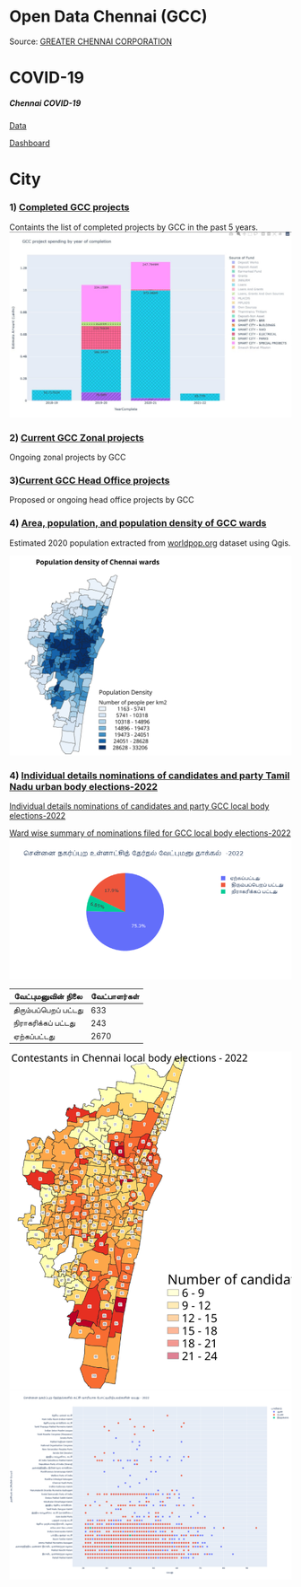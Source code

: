 # Open Data Chennai (GCC)

Source: [GREATER CHENNAI CORPORATION](https://chennaicorporation.gov.in/gcc/)

# COVID-19

##### Chennai COVID-19 
   [Data](https://github.com/elseasama/covid19chennai)
     
   [Dashboard](http://dash.cov19.in/goto/mbkCzVB7k)

# City
### 1) [Completed GCC projects](https://raw.githubusercontent.com/elseasama/OpenDataChennai/main/GCCProjectsCompleted.csv)
   Containts the list of completed projects by GCC in the past 5 years.
   ![Projects by source of Funds](https://raw.githubusercontent.com/elseasama/OpenDataChennai/main/img/projectsSourceOfFunds.jpg)
   
### 2) [Current GCC Zonal projects](https://github.com/elseasama/OpenDataChennai/blob/main/GCCProjectsCurrentZonal.csv)
  Ongoing zonal projects by GCC
### 3)[Current GCC Head Office projects](https://github.com/elseasama/OpenDataChennai/blob/main/GCCProjectsCurrentHeadOffice.csv)
  Proposed or ongoing head office projects by GCC
### 4) [Area, population, and population density of GCC wards](https://github.com/elseasama/OpenDataChennai/blob/main/WardAreaPopulation.csv)
  Estimated 2020 population extracted from [worldpop.org](https://www.worldpop.org/geodata/summary?id=6527) dataset using Qgis.


![Choropleth map of population density by wards in Chennai](https://raw.githubusercontent.com/elseasama/OpenDataChennai/dccb1134351ffcb94e14b93772cb4177e6a908d0/img/chnPopDenWard.svg)

### 4) [Individual details nominations of candidates and party Tamil Nadu urban body elections-2022](https://github.com/elseasama/OpenDataChennai/blob/main/tnUrbanBodyElectionCandidates.csv) 
   [Individual details nominations of candidates and party GCC local body elections-2022](https://github.com/elseasama/OpenDataChennai/blob/main/wardCouncillorNominations.csv) 
   
   [Ward wise summary of nominations filed for GCC local body elections-2022](https://github.com/elseasama/OpenDataChennai/blob/main/2022NominationsUrbanBody.csv)
![Candidate nomination status](https://raw.githubusercontent.com/elseasama/OpenDataChennai/main/img/nominationStatus.png)

|வேட்புமனுவின் நிலை|வேட்பாளர்கள்|
|---|---|
| திரும்பப்பெறப் பட்டது |633|
| நிராகரிக்கப் பட்டது |243|
|ஏற்கப்பட்டது|2670|


![Nominations filed by wards in Chennai](https://raw.githubusercontent.com/elseasama/OpenDataChennai/9216c74f662e3e2fff7b013465953faba52dae73/img/2022nominationsByWardupdated.svg)
![Candidate nominations by political party, age, and sex of candidate](https://raw.githubusercontent.com/elseasama/OpenDataChennai/main/img/nominationPartyAgeSex.png)
